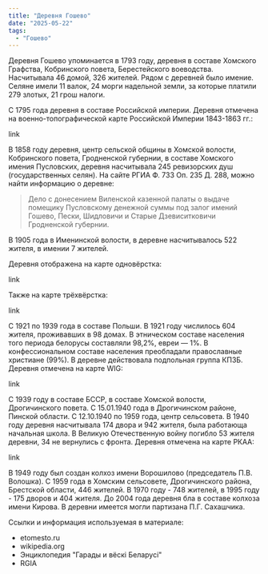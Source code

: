 ```yaml
---
title: "Деревня Гошево"
date: "2025-05-22"
tags: 
  - "Гошево"
---
```


Деревня Гошево упоминается в 1793 году, деревня в составе Хомского Графства, Кобринского повета, Берестейского воеводства. Насчитывала 46 домой, 326 жителей. Рядом с деревней было имение. Селяне имели 11 валок, 24 морги надельной земли, за которые платили 279 злотых, 21 грош налоги.

С 1795 года деревня в составе Российской империи. Деревня отмечена на военно-топографической карте Российской Империи 1843-1863 гг.:

link

В 1858 году деревня, центр сельской общины в Хомской волости, Кобринского повета, Гродненской губернии, в составе Хомского имения Пусловских, деревня насчитывала 245 ревизорских душ (государственных селян). На сайте РГИА Ф. 733 Оп. 235 Д. 288, можно найти информацию о деревне:

> Дело с донесением Виленской казенной палаты о выдаче помещику Пусловскому денежной суммы под залог имений Гошево, Пески, Шидловичи и Старые Дзевиситковичи Гродненской губернии.

В 1905 года в Именинской волости, в деревне насчитывалось 522 жителя, в имении 7 жителей.

Деревня отображена на карте одновёрстка:

link

Также на карте трёхвёрстка:

link

С 1921 по 1939 года в составе Польши. В 1921 году числилось 604 жителя, проживавших в 98 домах. В этническом составе населения того периода белорусы составляли 98,2%, евреи — 1%. В конфессиональном составе населения преобладали православные христиане (99%). В деревне действовала подпольная группа КПЗБ. Деревня отмечена на карте WIG:

link

С 1939 году в составе БССР, в составе Хомской волости, Дрогичинского повета. С 15.01.1940 года в Дрогичинском районе, Пинской области. С 12.10.1940 по 1959 года, центр сельсовета. В 1940 году деревня насчитывала 174 двора и 942 жителя, была работающа начальная школа. В Великую Отечественную войну погибло 53 жителя деревни, 34 не вернулись с фронта. Деревня отмечена на карте РКАА:

link

В 1949 году был создан колхоз имени Ворошилово (председатель П.В. Волошка). С 1959 года в Хомским сельсовете, Дрогичинского района, Брестской области, 446 жителей. В 1970 году - 748 жителей, в 1995 году - 175 дворов и 404 жителя. До 2004 года деревня бла в составе колхоза имени Кирова. В деревни имеется могли партизана П.Г. Сахашчика.


Ссылки и информация используемая в материале:
- etomesto.ru
- wikipedia.org
- Энциклопедия "Гарады и вёскi Беларусi"
- RGIA
